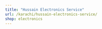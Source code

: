 ```yaml
---
title: "Hussain Electronics Service"
url: /karachi/hussain-electronics-service/
shop: electronics
---
```

